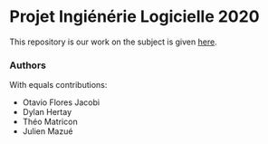 # Projet Ingiénérie Logicielle 2020


This repository is our work on the subject is given [here](https://www.evernote.com/shard/s613/client/snv?noteGuid=79b20255-3a87-0f60-8c3b-2a97c4f84f44&noteKey=475d45236bb0671c2dc5da94049d7f7c&sn=https%3A%2F%2Fwww.evernote.com%2Fshard%2Fs613%2Fsh%2F79b20255-3a87-0f60-8c3b-2a97c4f84f44%2F475d45236bb0671c2dc5da94049d7f7c&title=Projet%2Bing%25C3%25A9nierie%2Blogicielle%2Bpour%2Bl%2527IA).


### Authors

With equals contributions:
  - Otavio Flores Jacobi
  - Dylan Hertay
  - Théo Matricon
  - Julien Mazué
